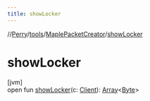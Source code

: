 ```yaml
---
title: showLocker
---
```

//[Perry](../../../index.html)/[tools](../index.html)/[MaplePacketCreator](index.html)/[showLocker](show-locker.html)



# showLocker



[jvm]\
open fun [showLocker](show-locker.html)(c: [Client](../../client/-client/index.html)): [Array](https://kotlinlang.org/api/latest/jvm/stdlib/kotlin/-array/index.html)<[Byte](https://kotlinlang.org/api/latest/jvm/stdlib/kotlin/-byte/index.html)>




